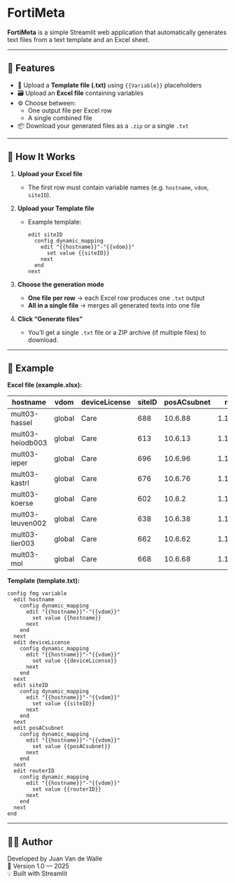 # FortiMeta

**FortiMeta** is a simple Streamlit web application that automatically generates text files from a text template and an Excel sheet.

---

## 🚀 Features

- 📄 Upload a **Template file (.txt)** using `{{Variable}}` placeholders
- 🗃️ Upload an **Excel file** containing variables  
- ⚙️ Choose between:
  - One output file per Excel row
  - A single combined file
- 📦 Download your generated files as a `.zip` or a single `.txt`

---

## 🧠 How It Works

1. **Upload your Excel file**  
   - The first row must contain variable names (e.g. `hostname`, `vdom`, `siteID`).

2. **Upload your Template file**  
   - Example template:
     ```
     edit siteID
       config dynamic_mapping
         edit "{{hostname}}"-"{{vdom}}"
           set value {{siteID}}
         next
       end
     next
     ```

3. **Choose the generation mode**
   - **One file per row** → each Excel row produces one `.txt` output  
   - **All in a single file** → merges all generated texts into one file  

4. **Click “Generate files”**  
   - You’ll get a single `.txt` file or a ZIP archive (if multiple files) to download.

---

## 🧩 Example

**Excel file (example.xlsx):**

| hostname           | vdom   | deviceLicense| siteID | posACsubnet | routerID      |
|--------------------|--------|--------------|--------|-------------|---------------|
| mult03-hassel      | global | Care         | 688    | 10.6.88     | 1.10.97.116   |
| mult03-heiodb003   | global | Care         | 613    | 10.6.13     | 1.10.97.114   |
| mult03-ieper       | global | Care         | 696    | 10.6.96     | 1.10.97.118   |
| mult03-kastrl      | global | Care         | 676    | 10.6.76     | 1.10.97.115   |
| mult03-koerse      | global | Care         | 602    | 10.6.2      | 1.10.97.111   |
| mult03-leuven002   | global | Care         | 638    | 10.6.38     | 1.10.97.108   |
| mult03-lier003     | global | Care         | 662    | 10.6.62     | 1.10.97.105   |
| mult03-mol         | global | Care         | 668    | 10.6.68     | 1.10.97.107   |

**Template (template.txt):**
```text
config fmg variable
  edit hostname
    config dynamic_mapping
      edit "{{hostname}}"-"{{vdom}}"
        set value {{hostname}}
      next
    end
  next
  edit deviceLicense
    config dynamic_mapping
      edit "{{hostname}}"-"{{vdom}}"
        set value {{deviceLicense}}
      next
    end
  next
  edit siteID
    config dynamic_mapping
      edit "{{hostname}}"-"{{vdom}}"
        set value {{siteID}}
      next
    end
  next
  edit posACsubnet
    config dynamic_mapping
      edit "{{hostname}}"-"{{vdom}}"
        set value {{posACsubnet}}
      next
    end
  next
  edit routerID
    config dynamic_mapping
      edit "{{hostname}}"-"{{vdom}}"
        set value {{routerID}}
      next
    end
  next
end
```
---

## 🧑‍💻 Author

Developed by Juan Van de Walle  
📅 Version 1.0 — 2025  
💡 Built with Streamlit

